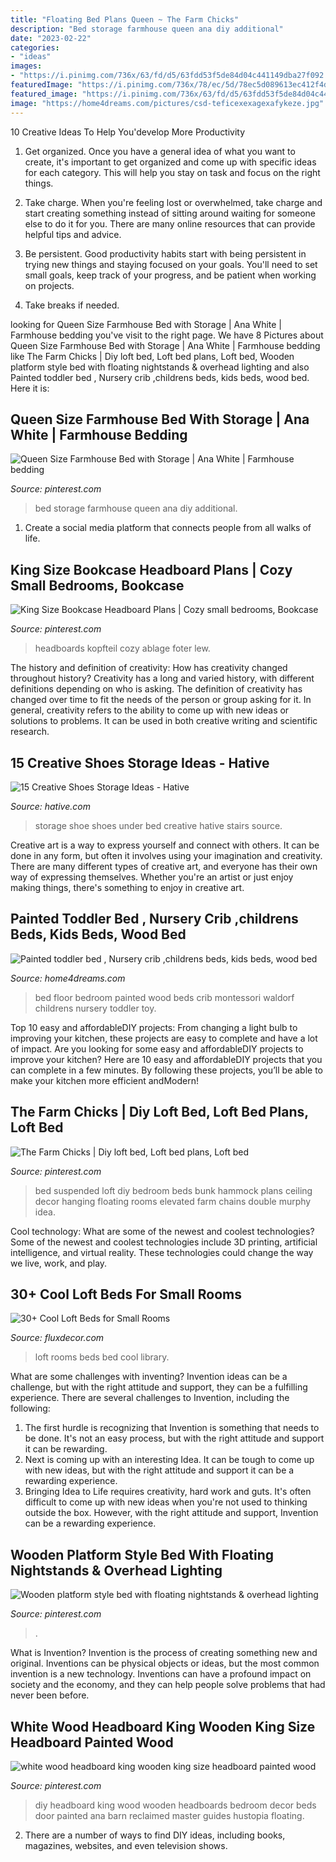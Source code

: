 ```yaml
---
title: "Floating Bed Plans Queen ~ The Farm Chicks"
description: "Bed storage farmhouse queen ana diy additional"
date: "2023-02-22"
categories:
- "ideas"
images:
- "https://i.pinimg.com/736x/63/fd/d5/63fdd53f5de84d04c441149dba27f092.jpg"
featuredImage: "https://i.pinimg.com/736x/78/ec/5d/78ec5d089613ec412f4d109123317226.jpg"
featured_image: "https://i.pinimg.com/736x/63/fd/d5/63fdd53f5de84d04c441149dba27f092.jpg"
image: "https://home4dreams.com/pictures/csd-teficexexagexafykeze.jpg"
---
```



10 Creative Ideas To Help You'develop More Productivity
1. Get organized. Once you have a general idea of what you want to create, it's important to get organized and come up with specific ideas for each category. This will help you stay on task and focus on the right things.
2. Take charge. When you're feeling lost or overwhelmed, take charge and start creating something instead of sitting around waiting for someone else to do it for you. There are many online resources that can provide helpful tips and advice.

3. Be persistent. Good productivity habits start with being persistent in trying new things and staying focused on your goals. You'll need to set small goals, keep track of your progress, and be patient when working on projects.

4. Take breaks if needed.

	

		
looking for Queen Size Farmhouse Bed with Storage | Ana White | Farmhouse bedding you've visit to the right page. We have 8 Pictures about Queen Size Farmhouse Bed with Storage | Ana White | Farmhouse bedding like The Farm Chicks | Diy loft bed, Loft bed plans, Loft bed, Wooden platform style bed with floating nightstands &amp; overhead lighting and also Painted toddler bed , Nursery crib ,childrens beds, kids beds, wood bed. Here it is:
		
    
## Queen Size Farmhouse Bed With Storage | Ana White | Farmhouse Bedding

<img loading=lazy src="https://i.pinimg.com/736x/f9/13/f7/f913f7d17f11825d5f9e69f2dbb8b52f.jpg" onerror="this.onerror=null;this.src='https://tse1.mm.bing.net/th?id=OIP.O8CImtwoMETNNMzHLcRBJwHaJ3&amp;pid=15.1';" alt="Queen Size Farmhouse Bed with Storage | Ana White | Farmhouse bedding">

_Source: pinterest.com_

>bed storage farmhouse queen ana diy additional. 

	

1. Create a social media platform that connects people from all walks of life. 

    
## King Size Bookcase Headboard Plans | Cozy Small Bedrooms, Bookcase

<img loading=lazy src="https://i.pinimg.com/736x/63/fd/d5/63fdd53f5de84d04c441149dba27f092.jpg" onerror="this.onerror=null;this.src='https://tse4.mm.bing.net/th?id=OIP.rtRiaaZfBkMAqOg-jnLYDgHaEH&amp;pid=15.1';" alt="King Size Bookcase Headboard Plans | Cozy small bedrooms, Bookcase">

_Source: pinterest.com_

>headboards kopfteil cozy ablage foter lew. 

	

The history and definition of creativity: How has creativity changed throughout history?
Creativity has a long and varied history, with different definitions depending on who is asking. The definition of creativity has changed over time to fit the needs of the person or group asking for it. In general, creativity refers to the ability to come up with new ideas or solutions to problems. It can be used in both creative writing and scientific research.

    
## 15 Creative Shoes Storage Ideas - Hative

<img loading=lazy src="https://hative.com/wp-content/uploads/2014/11/shoes-storage-ideas/9-under-bed-shoe-storage.jpg" onerror="this.onerror=null;this.src='https://tse4.mm.bing.net/th?id=OIP.CcESaHrYLJyXdwEgDSzgPQHaGi&amp;pid=15.1';" alt="15 Creative Shoes Storage Ideas - Hative">

_Source: hative.com_

>storage shoe shoes under bed creative hative stairs source. 

	

Creative art is a way to express yourself and connect with others. It can be done in any form, but often it involves using your imagination and creativity. There are many different types of creative art, and everyone has their own way of expressing themselves. Whether you're an artist or just enjoy making things, there's something to enjoy in creative art.

    
## Painted Toddler Bed , Nursery Crib ,childrens Beds, Kids Beds, Wood Bed

<img loading=lazy src="https://home4dreams.com/pictures/csd-teficexexagexafykeze.jpg" onerror="this.onerror=null;this.src='https://tse4.mm.bing.net/th?id=OIP.7tYIrCiNVqqdWNPvRk72WwHaHa&amp;pid=15.1';" alt="Painted toddler bed , Nursery crib ,childrens beds, kids beds, wood bed">

_Source: home4dreams.com_

>bed floor bedroom painted wood beds crib montessori waldorf childrens nursery toddler toy. 

	

Top 10 easy and affordableDIY projects: From changing a light bulb to improving your kitchen, these projects are easy to complete and have a lot of impact.
Are you looking for some easy and affordableDIY projects to improve your kitchen? Here are 10 easy and affordableDIY projects that you can complete in a few minutes. By following these projects, you’ll be able to make your kitchen more efficient andModern!

    
## The Farm Chicks | Diy Loft Bed, Loft Bed Plans, Loft Bed

<img loading=lazy src="https://i.pinimg.com/736x/43/65/3c/43653ca2e5f4866bcff4296267e863ff--elevated-bed-suspended-bed.jpg" onerror="this.onerror=null;this.src='https://tse4.mm.bing.net/th?id=OIP.06NI3jT2SQ_AzGVA10pFfQAAAA&amp;pid=15.1';" alt="The Farm Chicks | Diy loft bed, Loft bed plans, Loft bed">

_Source: pinterest.com_

>bed suspended loft diy bedroom beds bunk hammock plans ceiling decor hanging floating rooms elevated farm chains double murphy idea. 

	

Cool technology: What are some of the newest and coolest technologies?
Some of the newest and coolest technologies include 3D printing, artificial intelligence, and virtual reality. These technologies could change the way we live, work, and play.

    
## 30+ Cool Loft Beds For Small Rooms

<img loading=lazy src="http://fluxdecor.com/wp-content/uploads/2016/11/loft-beds-for-small-rooms/7-loft-beds-for-small-rooms.jpg" onerror="this.onerror=null;this.src='https://tse2.mm.bing.net/th?id=OIP.wH5a3g_f1kxRrcPLohp9KwHaLI&amp;pid=15.1';" alt="30+ Cool Loft Beds for Small Rooms">

_Source: fluxdecor.com_

>loft rooms beds bed cool library. 

	

What are some challenges with inventing?
Invention ideas can be a challenge, but with the right attitude and support, they can be a fulfilling experience. There are several challenges to Invention, including the following:
1. The first hurdle is recognizing that Invention is something that needs to be done. It's not an easy process, but with the right attitude and support it can be rewarding.
2. Next is coming up with an interesting Idea. It can be tough to come up with new ideas, but with the right attitude and support it can be a rewarding experience. 
3. Bringing Idea to Life requires creativity, hard work and guts. It's often difficult to come up with new ideas when you're not used to thinking outside the box. However, with the right attitude and support, Invention can be a rewarding experience.

    
## Wooden Platform Style Bed With Floating Nightstands &amp; Overhead Lighting

<img loading=lazy src="https://i.pinimg.com/736x/8a/a3/28/8aa32819ceaf73ac8d62e4df1f86bd00.jpg" onerror="this.onerror=null;this.src='https://tse3.mm.bing.net/th?id=OIP.eHdZKGFggXTBITmZ9xbEZQHaKu&amp;pid=15.1';" alt="Wooden platform style bed with floating nightstands &amp; overhead lighting">

_Source: pinterest.com_

>. 

	

What is Invention?
Invention is the process of creating something new and original. Inventions can be physical objects or ideas, but the most common invention is a new technology. Inventions can have a profound impact on society and the economy, and they can help people solve problems that had never been before.

    
## White Wood Headboard King Wooden King Size Headboard Painted Wood

<img loading=lazy src="https://i.pinimg.com/736x/78/ec/5d/78ec5d089613ec412f4d109123317226.jpg" onerror="this.onerror=null;this.src='https://tse3.mm.bing.net/th?id=OIP.SpE67Ar2K9yqbfiZouM7yAHaJ3&amp;pid=15.1';" alt="white wood headboard king wooden king size headboard painted wood">

_Source: pinterest.com_

>diy headboard king wood wooden headboards bedroom decor beds door painted ana barn reclaimed master guides hustopia floating. 

	

2. There are a number of ways to find DIY ideas, including books, magazines, websites, and even television shows.

